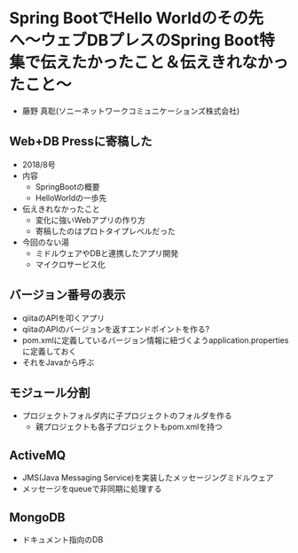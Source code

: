 # Spring BootでHello Worldのその先へ〜ウェブDBプレスのSpring Boot特集で伝えたかったこと＆伝えきれなかったこと～

- 藤野 真聡(ソニーネットワークコミュニケーションズ株式会社)

## Web+DB Pressに寄稿した

- 2018/8号
- 内容
    - SpringBootの概要
    - HelloWorldの一歩先
- 伝えきれなかったこと
    - 変化に強いWebアプリの作り方
    - 寄稿したのはプロトタイプレベルだった
- 今回のない湯
    - ミドルウェアやDBと連携したアプリ開発
    - マイクロサービス化

## バージョン番号の表示

- qiitaのAPIを叩くアプリ
- qiitaのAPIのバージョンを返すエンドポイントを作る?
- pom.xmlに定義しているバージョン情報に紐づくようapplication.propertiesに定義しておく
- それをJavaから呼ぶ

## モジュール分割

- プロジェクトフォルダ内に子プロジェクトのフォルダを作る
    - 親プロジェクトも各子プロジェクトもpom.xmlを持つ

## ActiveMQ

- JMS(Java Messaging Service)を実装したメッセージングミドルウェア
- メッセージをqueueで非同期に処理する

## MongoDB

- ドキュメント指向のDB
